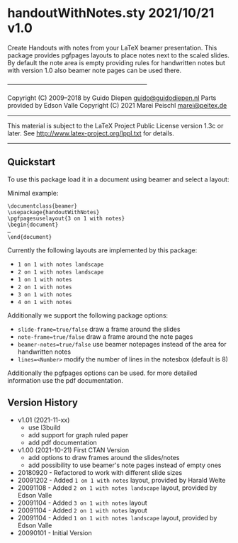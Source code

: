 # handoutWithNotes.sty 2021/10/21 v1.0

Create Handouts with notes from your LaTeX beamer presentation.
This package provides pgfpages layouts to place notes next to the scaled slides.
By default the note area is empty providing rules for handwritten notes but with version 1.0 also beamer note pages can be used there.

–––––––––––––––––––––––––––––––––––––––––––––

 Copyright (C) 2009–2018 by Guido Diepen <guido@guidodiepen.nl>
     Parts provided by Edson Valle
 Copyright (C) 2021 Marei Peischl <marei@peitex.de>

***************************************************************************

 This material is subject to the LaTeX Project Public License version 1.3c
 or later. See http://www.latex-project.org/lppl.txt for details.

*************************************************************************

## Quickstart
To use this package load it in a document using beamer and select a layout:

Minimal example:
```
\documentclass{beamer}
\usepackage{handoutWithNotes}
\pgfpagesuselayout{3 on 1 with notes}
\begin{document}
…
\end{document}
```

Currently the following layouts are implemented by this package:

- `1 on 1 with notes landscape`
- `2 on 1 with notes landscape`
- `1 on 1 with notes`
- `2 on 1 with notes`
- `3 on 1 with notes`
- `4 on 1 with notes`

Additionally we support the following package options:

- `slide-frame=true/false` draw a frame around the slides
- `note-frame=true/false` draw a frame around the note pages
- `beamer-notes=true/false` use beamer notepages instead of the area for handwritten notes
- `lines=<Number>` modify the number of lines in the notesbox (default is 8)

Additionally the pgfpages options can be used. for more detailed information use the pdf documentation.

## Version History
* v1.01 (2021-11-xx)
	- use l3build
	- add support for graph ruled paper
	- add pdf documentation
* v1.00 (2021-10-21) First CTAN Version
	- add options to draw frames around the slides/notes
	- add possibility to use beamer's note pages instead of empty ones
* 20180920 - Refactored to work with different slide sizes
* 20091202 - Added `1 on 1 with notes` layout, provided by Harald Welte
* 20091108 - Added `2 on 1 with notes landscape` layout, provided by Edson Valle
* 20091104 - Added `3 on 1 with notes` layout
* 20091104 - Added `2 on 1 with notes` layout
* 20091104 - Added `1 on 1 with notes landscape` layout, provided by Edson Valle
* 20090101 - Initial Version